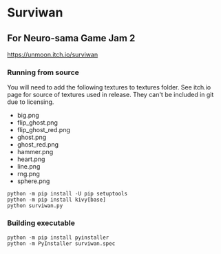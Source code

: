 # Surviwan
## For Neuro-sama Game Jam 2
https://unmoon.itch.io/surviwan

### Running from source

You will need to add the following textures to textures folder. See itch.io page for source of textures used in release. They can't be included in git due to licensing.

 - big.png
 - flip_ghost.png
 - flip_ghost_red.png
 - ghost.png
 - ghost_red.png
 - hammer.png
 - heart.png
 - line.png
 - rng.png
 - sphere.png

`python -m pip install -U pip setuptools`  
`python -m pip install kivy[base]`  
`python surviwan.py`

### Building executable

`python -m pip install pyinstaller`  
`python -m PyInstaller surviwan.spec`